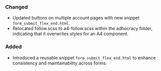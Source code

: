 ### Changed

- Updated buttons on multiple account pages with new snippet `form_submit_flex_end.html`.
- Relocated follow.scss to a4-follow.scss within the adhocracy folder, indicating that it overwrites styles for an A4 component.

### Added
- Introduced a reusable snippet `form_submit_flex_end.html` to enhance consistency and maintainability across forms.